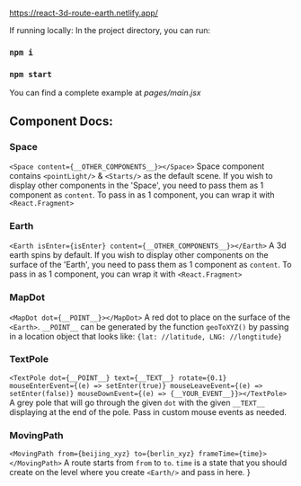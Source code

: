 https://react-3d-route-earth.netlify.app/

If running locally: In the project directory, you can run:
### `npm i`
### `npm start`

You can find a complete example at *pages/main.jsx*

## Component Docs:
### Space
`<Space content={__OTHER_COMPONENTS__}></Space>`
Space component contains `<pointLight/>` & `<Starts/>` as the default scene. If you wish to display other components in the 'Space', you need to pass them as 1 component as `content`.
To pass in as 1 component, you can wrap it with `<React.Fragment>`

### Earth
`<Earth isEnter={isEnter} content={__OTHER_COMPONENTS__}></Earth>`
A 3d earth spins by default. If you wish to display other components on the surface of the 'Earth', you need to pass them as 1 component as `content`.
To pass in as 1 component, you can wrap it with `<React.Fragment>`

### MapDot
`<MapDot dot={__POINT__}></MapDot>`
A red dot to place on the surface of the `<Earth>`. `__POINT__` can be generated by the function `geoToXYZ()` by passing in a location object that looks like: `{lat: //latitude, LNG: //longtitude}`

### TextPole
`<TextPole dot={__POINT__} text={__TEXT__} rotate={0.1} mouseEnterEvent={(e) => setEnter(true)} mouseLeaveEvent={(e) => setEnter(false)} mouseDownEvent={(e) => {__YOUR_EVENT__}}></TextPole>`
A grey pole that will go through the given `dot` with the given `__TEXT__` displaying at the end of the pole. Pass in custom mouse events as needed.

### MovingPath
`<MovingPath from={beijing_xyz} to={berlin_xyz} frameTime={time}></MovingPath>`
A route starts from  `from` to `to`. `time` is a state that you should create on the level where you create `<Earth/>` and pass in here.
}
